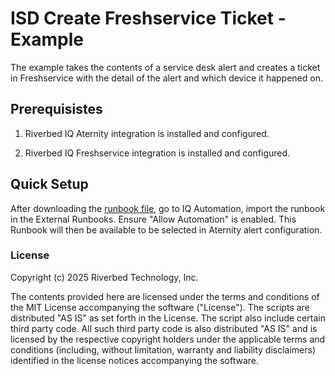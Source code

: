 
# ISD Create Freshservice Ticket - Example

The example takes the contents of a service desk alert and creates a ticket in Freshservice with the detail of the alert and which device it happened on.

## Prerequisistes

1. Riverbed IQ Aternity integration is installed and configured.

2. Riverbed IQ Freshservice integration is installed and configured.

## Quick Setup

After downloading the [runbook file](./isd-create-freshservice-ticket.json), go to IQ Automation, import the runbook in the External Runbooks. Ensure "Allow Automation" is enabled. This Runbook will then be available to be selected in Aternity alert configuration. 

### License

Copyright (c) 2025 Riverbed Technology, Inc.

The contents provided here are licensed under the terms and conditions of the MIT License accompanying the software ("License"). The scripts are distributed "AS IS" as set forth in the License. The script also include certain third party code. All such third party code is also distributed "AS IS" and is licensed by the respective copyright holders under the applicable terms and conditions (including, without limitation, warranty and liability disclaimers) identified in the license notices accompanying the software.
